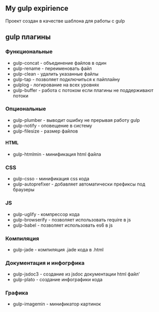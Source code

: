 ## My gulp expirience

Проект создан в качестве шаблона для работы с gulp

## gulp плагины

### Функциональные

-   gulp-concat - объединение файлов в один
-   gulp-rename - переименовать файл
-   gulp-clean - удалить указанные файлы
-   gulp-tap - позволяет подключиться к пайплайну
-   gulplog - логирование на всех уровнях
-   gulp-buffer - работа с потоком если плагины не поддерживают потоки

### Опциональные

-   gulp-plumber - выводит ошибку не прерывая работу gulp
-   gulp-notify - оповещение в систему
-   gulp-filesize - размер файлов

#### HTML

-   gulp-htmlmin - минификация html файла

### CSS

-   gulp-csso - минификация css кода
-   gulp-autoprefixer - добавляет автоматически префиксы под браузеры

### JS

-   gulp-uglify - компрессор кода
-   gulp-browserify - позволяет использовать require в js
-   gulp-babel - позволяет использовать es6 в js

### Компиляция

-   gulp-jade - компиляция .jade кода в .html

### Документация и инфогрфика

-   gulp-jsdoc3 - создание из jsdoc документации html файл'
-   gulp-plato - создание инфографики кода

### Графика

-   gulp-imagemin - минификатор картинок
